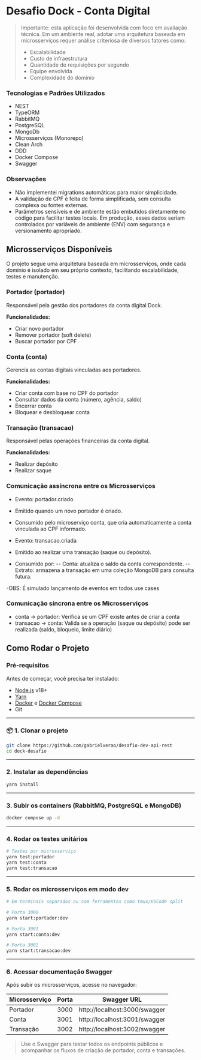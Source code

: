# Desafio Dock - Conta Digital

> Importante: esta aplicação foi desenvolvida com foco em avaliação técnica. Em um ambiente real, adotar uma arquitetura baseada em microsserviços requer análise criteriosa de diversos fatores como:
> - Escalabilidade
> - Custo de infraestrutura
> - Quantidade de requisições por segundo
> - Equipe envolvida
> - Complexidade do domínio

### Tecnologias e Padrões Utilizados

- NEST
- TypeORM
- RabbitMQ
- PostgreSQL
- MongoDb
- Microsserviços (Monorepo)
- Clean Arch
- DDD
- Docker Compose
- Swagger

### Observações

- Não implementei migrations automáticas para maior simplicidade.
- A validação de CPF é feita de forma simplificada, sem consulta complexa ou fontes externas.
- Parâmetros sensíveis e de ambiente estão embutidos diretamente no código para facilitar testes locais. Em produção, esses dados seriam controlados por variáveis de ambiente (ENV) com segurança e versionamento apropriado.

## Microsserviços Disponíveis

O projeto segue uma arquitetura baseada em microsserviços, onde cada domínio é isolado em seu próprio contexto, facilitando escalabilidade, testes e manutenção.

### Portador (portador)
Responsável pela gestão dos portadores da conta digital Dock.

**Funcionalidades:**
- Criar novo portador
- Remover portador (soft delete)
- Buscar portador por CPF

### Conta (conta)
Gerencia as contas digitais vinculadas aos portadores.

**Funcionalidades:**
- Criar conta com base no CPF do portador
- Consultar dados da conta (número, agência, saldo)
- Encerrar conta
- Bloquear e desbloquear conta

### Transação (transacao)
Responsável pelas operações financeiras da conta digital.

**Funcionalidades:**
- Realizar depósito
- Realizar saque

### Comunicação assíncrona entre os Microsserviços

- Evento: portador.criado
- Emitido quando um novo portador é criado.
- Consumido pelo microserviço conta, que cria automaticamente a conta vinculada ao CPF informado.

- Evento: transacao.criada
- Emitido ao realizar uma transação (saque ou depósito).
- Consumido por:
-- Conta: atualiza o saldo da conta correspondente.
-- Extrato: armazena a transação em uma coleção MongoDB para consulta futura.

-OBS: É simulado lançamento de eventos em todos use cases

### Comunicação síncrona entre os Microsserviços

- conta -> portador: Verifica se um CPF existe antes de criar a conta
- transacao -> conta: Valida se a operação (saque ou depósito) pode ser realizada (saldo, bloqueio, limite diário)


## Como Rodar o Projeto

### Pré-requisitos

Antes de começar, você precisa ter instalado:

- [Node.js](https://nodejs.org/) v18+
- [Yarn](https://classic.yarnpkg.com/lang/en/docs/install/)
- [Docker](https://www.docker.com/) e [Docker Compose](https://docs.docker.com/compose/)
- Git

---

### 📦 1. Clonar o projeto

```bash
git clone https://github.com/gabrielverao/desafio-dev-api-rest
cd dock-desafio
```

---

###  2. Instalar as dependências

```bash
yarn install
```

---

###  3. Subir os containers (RabbitMQ, PostgreSQL e MongoDB)

```bash
docker compose up -d
```

---

### 4. Rodar os testes unitários

```bash
# Testes por microsserviço
yarn test:portador
yarn test:conta
yarn test:transacao
```

---

###  5. Rodar os microsserviços em modo dev

```bash
# Em terminais separados ou com ferramentas como tmux/VSCode split

# Porta 3000
yarn start:portador:dev

# Porta 3001
yarn start:conta:dev

# Porta 3002
yarn start:transacao:dev
```

---

###  6. Acessar documentação Swagger

Após subir os microsserviços, acesse no navegador:

| Microsserviço | Porta | Swagger URL                     |
|---------------|-------|----------------------------------|
| Portador      | 3000  | http://localhost:3000/swagger   |
| Conta         | 3001  | http://localhost:3001/swagger   |
| Transação     | 3002  | http://localhost:3002/swagger   |

> Use o Swagger para testar todos os endpoints públicos e acompanhar os fluxos de criação de portador, conta e transações.





